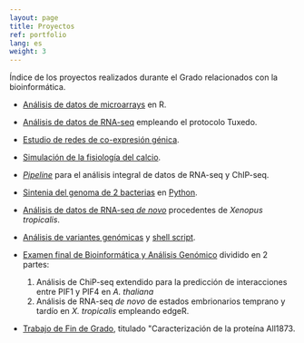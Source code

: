 ```yaml
---
layout: page
title: Proyectos
ref: portfolio
lang: es
weight: 3
---
```


Índice de los proyectos realizados durante el Grado relacionados con la bioinformática.

* [Análisis de datos de microarrays](http://people.binf.ku.dk/rnq313/BMS_1/html/) en R.

* [Análisis de datos de RNA-seq](http://people.binf.ku.dk/rnq313/BMS_2/html/) empleando el protocolo Tuxedo.

* [Estudio de redes de co-expresión génica](http://people.binf.ku.dk/rnq313/BMS_3/html/).

* [Simulación de la fisiología del calcio](http://people.binf.ku.dk/rnq313/BMS_4/html/).
 
* [*Pipeline*](http://people.binf.ku.dk/rnq313/BAG_1/html/) para el análisis integral de datos de RNA-seq y ChIP-seq.
 
* [Sintenia del genoma de 2 bacterias](http://people.binf.ku.dk/rnq313/BAG_2/synteny.pdf) en [Python](http://people.binf.ku.dk/rnq313/BAG_2/tarea_2.py). 
 
* [Análisis de datos de RNA-seq *de novo*](http://people.binf.ku.dk/rnq313/BAG_3/tarea_3.html) procedentes de *Xenopus tropicalis*.
 
* [Análisis de variantes genómicas](http://people.binf.ku.dk/rnq313/BAG_4/tarea4.pdf) y [shell script](http://people.binf.ku.dk/rnq313/BAG_4/GWAS.sh).

* [Examen final de Bioinformática y Análisis Genómico](http://people.binf.ku.dk/rnq313/EXAM/examen.pdf) dividido en 2 partes:
 
   1. Análisis de ChiP-seq extendido para la predicción de interacciones entre PIF1 y PIF4 en *A. thaliana*
   2. Análisis de RNA-seq *de novo* de estados embrionarios temprano y tardío en *X. tropicalis* empleando edgeR.

* [Trabajo de Fin de Grado](http://people.binf.ku.dk/rnq313/TFG/tfg.pdf), titulado "Caracterización de la proteína All1873.

